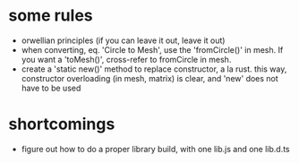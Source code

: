 # some rules
- orwellian principles (if you can leave it out, leave it out)
- when converting, eq. 'Circle to Mesh', use the 'fromCircle()' in mesh. If you want a 'toMesh()', cross-refer to fromCircle in mesh. 
- create a 'static new()' method to replace constructor, a la rust. this way, constructor overloading (in mesh, matrix) is clear, and 'new' does not have to be used

# shortcomings
- figure out how to do a proper library build, with one lib.js and one lib.d.ts